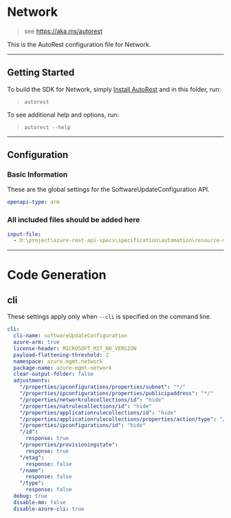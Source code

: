# Network

> see https://aka.ms/autorest

This is the AutoRest configuration file for Network.

---

## Getting Started

To build the SDK for Network, simply [Install AutoRest](https://aka.ms/autorest/install) and in this folder, run:

> `autorest`
 
To see additional help and options, run:

> `autorest --help`

---

## Configuration

### Basic Information

These are the global settings for the SoftwareUpdateConfiguration API.

``` yaml
openapi-type: arm
```

### All included files should be added here

``` yaml
input-file:
  - D:\project\azure-rest-api-specs\specification\automation\resource-manager\Microsoft.Automation\preview\2017-05-15-preview\softwareUpdateConfiguration.json
```

---

# Code Generation

## cli

These settings apply only when `--cli` is specified on the command line.

``` yaml $(cli)
cli:
  cli-name: softwareUpdateConfiguration
  azure-arm: true
  license-header: MICROSOFT_MIT_NO_VERSION
  payload-flattening-threshold: 2
  namespace: azure.mgmt.network
  package-name: azure-mgmt-network
  clear-output-folder: false
  adjustments:
    "/properties/ipconfigurations/properties/subnet": "*/"
    "/properties/ipconfigurations/properties/publicipaddress": "*/"
    "/properties/networkrulecollections/id": "hide"
    "/properties/natrulecollections/id": "hide"
    "/properties/applicationrulecollections/id": "hide"
    "/properties/applicationrulecollections/properties/action/type": "/*"
    "/properties/ipconfigurations/id": "hide"
    "/id":
      response: true
    "/properties/provisioningstate":
      response: true
    "/etag":
      response: false
    "/name":
      response: false
    "/type":
      response: false
  debug: true
  disable-mm: false
  disable-azure-cli: true
```
